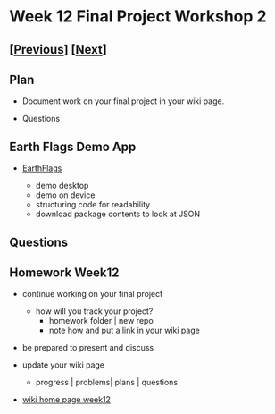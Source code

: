 # Week 12 Final Project Workshop 2

## [[Previous](./11_proposal.md)] [[Next](./13_workshop.md)]

## Plan

- Document work on your final project in your wiki page.

- Questions

## Earth Flags Demo App

- [EarthFlags](https://github.com/molab-itp/99-Flag-Flow/tree/main/EarthFlags)

  - demo desktop
  - demo on device
  - structuring code for readability
  - download package contents to look at JSON

## Questions

## Homework Week12

- continue working on your final project
  - how will you track your project?
    - homework folder | new repo
    - note how and put a link in your wiki page
- be prepared to present and discuss
- update your wiki page

  - progress | problems| plans | questions

- [wiki home page week12](https://github.com/molab-itp/content-2025-01/wiki#week-12-homework)

<!-- ### ARGeoTracking demo apps

- [tracking_geographic_locations_in_ar](https://developer.apple.com/documentation/arkit/argeoanchor)

  - Track specific geographic areas of interest and render them in an AR experience
  - [sample code](https://developer.apple.com/documentation/arkit/content_anchors/tracking_geographic_locations_in_ar)
  -

- [ARKit+CoreLocation](https://cocoapods.org/pods/ARCL)

  - Combines the high accuracy of AR with the scale of GPS data
  - [github](https://github.com/ProjectDent/arkit-corelocation)
  -

### Other tech

- ViewControllers

- cocoapods

- xcworkspace -->
